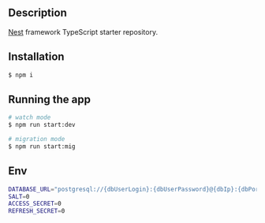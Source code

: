 ## Description

[Nest](https://github.com/nestjs/nest) framework TypeScript starter repository.

## Installation

```bash
$ npm i
```

## Running the app

```bash
# watch mode
$ npm run start:dev

# migration mode
$ npm run start:mig
```

## Env
```bash
DATABASE_URL="postgresql://{dbUserLogin}:{dbUserPassword}@{dbIp}:{dbPort}/{dbName}?schema=public"
SALT=0
ACCESS_SECRET=0
REFRESH_SECRET=0
```
